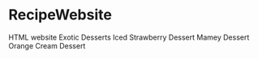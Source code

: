 # RecipeWebsite
HTML website
Exotic Desserts
Iced Strawberry Dessert
Mamey Dessert
Orange Cream Dessert
